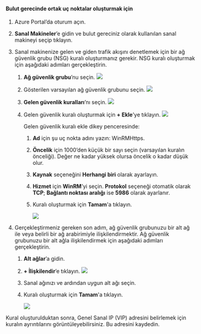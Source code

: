 #### <a name="to-create-public-endpoints-on-the-cloud-appliance"></a>Bulut gerecinde ortak uç noktalar oluşturmak için

1. Azure Portal’da oturum açın.
2. **Sanal Makineler**’e gidin ve bulut gereciniz olarak kullanılan sanal makineyi seçip tıklayın.
    
3. Sanal makinenize gelen ve giden trafik akışını denetlemek için bir ağ güvenlik grubu (NSG) kuralı oluşturmanız gerekir. NSG kuralı oluşturmak için aşağıdaki adımları gerçekleştirin.
    1. **Ağ güvenlik grubu**’nu seçin.
        ![](./media/storsimple-8000-create-public-endpoints-cloud-appliance/sca-create-public-endpt1.png)

    2. Gösterilen varsayılan ağ güvenlik grubunu seçin.
        ![](./media/storsimple-8000-create-public-endpoints-cloud-appliance/sca-create-public-endpt2.png)

    3. **Gelen güvenlik kuralları**’nı seçin.
        ![](./media/storsimple-8000-create-public-endpoints-cloud-appliance/sca-create-public-endpt3.png)

    4. Gelen güvenlik kuralı oluşturmak için **+ Ekle**’ye tıklayın.
        ![](./media/storsimple-8000-create-public-endpoints-cloud-appliance/sca-create-public-endpt4.png)

        Gelen güvenlik kuralı ekle dikey penceresinde:

        1. **Ad** için şu uç nokta adını yazın: WinRMHttps.
        
        2. **Öncelik** için 1000’den küçük bir sayı seçin (varsayılan kuralın önceliği). Değer ne kadar yüksek olursa öncelik o kadar düşük olur.

        3. **Kaynak** seçeneğini **Herhangi biri** olarak ayarlayın.

        4. **Hizmet** için **WinRM**’yi seçin. **Protokol** seçeneği otomatik olarak **TCP**; **Bağlantı noktası aralığı** ise **5986** olarak ayarlanır.

        5. Kuralı oluşturmak için **Tamam**'a tıklayın.

            ![](./media/storsimple-8000-create-public-endpoints-cloud-appliance/sca-create-public-endpt5.png)

4. Gerçekleştirmeniz gereken son adım, ağ güvenlik grubunuzu bir alt ağ ile veya belirli bir ağ arabirimiyle ilişkilendirmektir. Ağ güvenlik grubunuzu bir alt ağla ilişkilendirmek için aşağıdaki adımları gerçekleştirin.
    1. **Alt ağlar**’a gidin.
    2. **+ İlişkilendir**’e tıklayın.
        ![](./media/storsimple-8000-create-public-endpoints-cloud-appliance/sca-create-public-endpt7.png)

    3. Sanal ağınızı ve ardından uygun alt ağı seçin.
    4. Kuralı oluşturmak için **Tamam**'a tıklayın.

        ![](./media/storsimple-8000-create-public-endpoints-cloud-appliance/sca-create-public-endpt11.png)

Kural oluşturulduktan sonra, Genel Sanal IP (VIP) adresini belirlemek için kuralın ayrıntılarını görüntüleyebilirsiniz. Bu adresini kaydedin.



